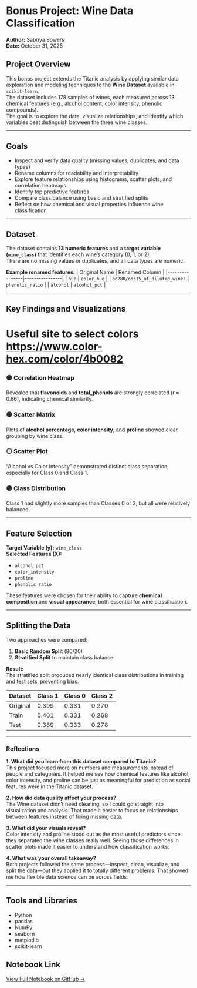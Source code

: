 # Bonus Project: Wine Data Classification

**Author:** Sabriya Sowers  
**Date:** October 31, 2025  

## Project Overview
This bonus project extends the Titanic analysis by applying similar data exploration and modeling techniques to the **Wine Dataset** available in `scikit-learn`.  
The dataset includes 178 samples of wines, each measured across 13 chemical features (e.g., alcohol content, color intensity, phenolic compounds).  
The goal is to explore the data, visualize relationships, and identify which variables best distinguish between the three wine classes.

---

## Goals
- Inspect and verify data quality (missing values, duplicates, and data types)  
- Rename columns for readability and interpretability  
- Explore feature relationships using histograms, scatter plots, and correlation heatmaps  
- Identify top predictive features  
- Compare class balance using basic and stratified splits  
- Reflect on how chemical and visual properties influence wine classification

---

## Dataset
The dataset contains **13 numeric features** and a **target variable (`wine_class`)** that identifies each wine’s category (0, 1, or 2).  
There are no missing values or duplicates, and all data types are numeric.

**Example renamed features:**
| Original Name | Renamed Column |
|----------------|----------------|
| `hue` | `color_hue` |
| `od280/od315_of_diluted_wines` | `phenolic_ratio` |
| `alcohol` | `alcohol_pct` |

---

## Key Findings and Visualizations

# Useful site to select colors https://www.color-hex.com/color/4b0082

### 🟣 Correlation Heatmap
Revealed that **flavonoids** and **total_phenols** are strongly correlated (r ≈ 0.86), indicating chemical similarity.

### 🟢 Scatter Matrix
Plots of **alcohol percentage**, **color intensity**, and **proline** showed clear grouping by wine class.

### ⚪ Scatter Plot
“Alcohol vs Color Intensity” demonstrated distinct class separation, especially for Class 0 and Class 1.

### 🟣 Class Distribution
Class 1 had slightly more samples than Classes 0 or 2, but all were relatively balanced.

---

## Feature Selection
**Target Variable (y):** `wine_class`  
**Selected Features (X):**
- `alcohol_pct`  
- `color_intensity`  
- `proline`  
- `phenolic_ratio`

These features were chosen for their ability to capture **chemical composition** and **visual appearance**, both essential for wine classification.

---

## Splitting the Data
Two approaches were compared:
1. **Basic Random Split** (80/20)
2. **Stratified Split** to maintain class balance

**Result:**  
The stratified split produced nearly identical class distributions in training and test sets, preventing bias.

| Dataset | Class 1 | Class 0 | Class 2 |
|----------|----------|----------|----------|
| Original | 0.399 | 0.331 | 0.270 |
| Train    | 0.401 | 0.331 | 0.268 |
| Test     | 0.389 | 0.333 | 0.278 |

---

### Reflections

**1. What did you learn from this dataset compared to Titanic?**  
This project focused more on numbers and measurements instead of people and categories. It helped me see how chemical features like alcohol, color intensity, and proline can be just as meaningful for prediction as social features were in the Titanic dataset.  

**2. How did data quality affect your process?**  
The Wine dataset didn’t need cleaning, so I could go straight into visualization and analysis. That made it easier to focus on relationships between features instead of fixing missing data.  

**3. What did your visuals reveal?**  
Color intensity and proline stood out as the most useful predictors since they separated the wine classes really well. Seeing those differences in scatter plots made it easier to understand how classification works.  

**4. What was your overall takeaway?**  
Both projects followed the same process—inspect, clean, visualize, and split the data—but they applied it to totally different problems. That showed me how flexible data science can be across fields.

---

## Tools and Libraries
- Python  
- pandas  
- NumPy  
- seaborn  
- matplotlib  
- scikit-learn  

## Notebook Link
[View Full Notebook on GitHub →](../../notebooks/bonusproject01/mlbonus01_sowers.ipynb)